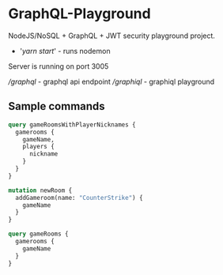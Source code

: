 # GraphQL-Playground
NodeJS/NoSQL + GraphQL + JWT security playground project.

* '*yarn start*' - runs nodemon

Server is running on port 3005

*/graphql* - graphql api endpoint
*/graphiql* - graphiql playground

## Sample commands

```graphql
query gameRoomsWithPlayerNicknames {
  gamerooms {
    gameName,
    players {
      nickname
    }
  }
}

mutation newRoom {
  addGameroom(name: "CounterStrike") {
    gameName
  }
}

query gameRooms {
  gamerooms {
    gameName
  }
}
```
